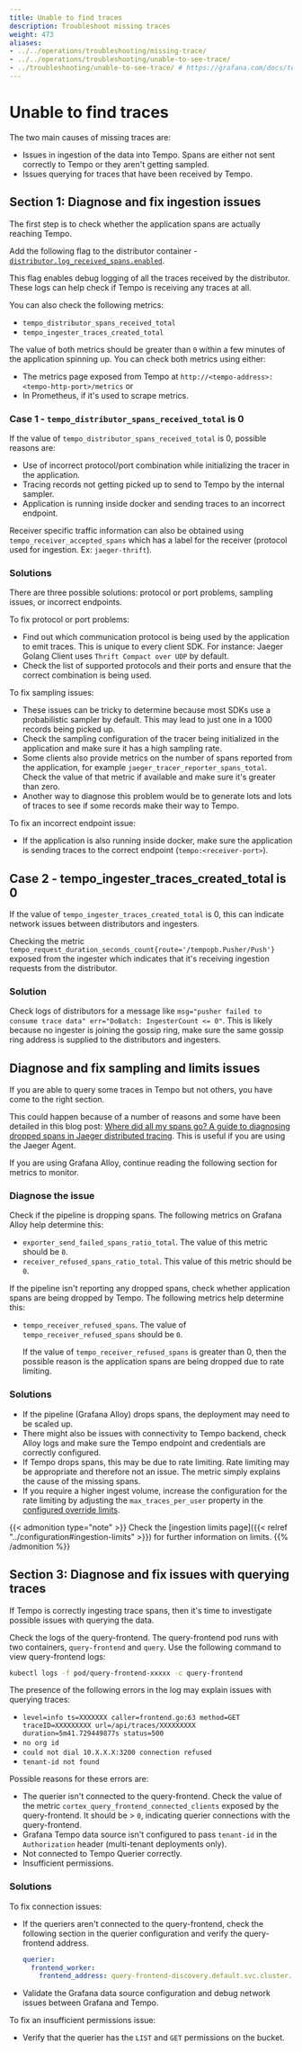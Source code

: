 ```yaml
---
title: Unable to find traces
description: Troubleshoot missing traces
weight: 473
aliases:
- ../../operations/troubleshooting/missing-trace/
- ../../operations/troubleshooting/unable-to-see-trace/
- ../troubleshooting/unable-to-see-trace/ # https://grafana.com/docs/tempo/<TEMPO_VERSION>/troubleshooting/unable-to-see-trace/
---
```


# Unable to find traces

The two main causes of missing traces are:

- Issues in ingestion of the data into Tempo. Spans are either not sent correctly to Tempo or they aren't getting sampled.
- Issues querying for traces that have been received by Tempo.

## Section 1: Diagnose and fix ingestion issues

The first step is to check whether the application spans are actually reaching Tempo.

Add the following flag to the distributor container - [`distributor.log_received_spans.enabled`](https://github.com/grafana/tempo/blob/57da4f3fd5d2966e13a39d27dbed4342af6a857a/modules/distributor/config.go#L55).

This flag enables debug logging of all the traces received by the distributor. These logs can help check if Tempo is receiving any traces at all.

You can also check the following metrics:

- `tempo_distributor_spans_received_total`
- `tempo_ingester_traces_created_total`

The value of both metrics should be greater than `0` within a few minutes of the application spinning up.
You can check both metrics using either:

- The metrics page exposed from Tempo at `http://<tempo-address>:<tempo-http-port>/metrics` or
- In Prometheus, if it's used to scrape metrics.

### Case 1 - `tempo_distributor_spans_received_total` is 0

If the value of `tempo_distributor_spans_received_total` is 0, possible reasons are:

- Use of incorrect protocol/port combination while initializing the tracer in the application.
- Tracing records not getting picked up to send to Tempo by the internal sampler.
- Application is running inside docker and sending traces to an incorrect endpoint.

Receiver specific traffic information can also be obtained using `tempo_receiver_accepted_spans` which has a label for the receiver (protocol used for ingestion. Ex: `jaeger-thrift`).

### Solutions

There are three possible solutions: protocol or port problems, sampling issues, or incorrect endpoints.

To fix protocol or port problems:

- Find out which communication protocol is being used by the application to emit traces. This is unique to every client SDK. For instance: Jaeger Golang Client uses `Thrift Compact over UDP` by default.
- Check the list of supported protocols and their ports and ensure that the correct combination is being used.

To fix sampling issues:

- These issues can be tricky to determine because most SDKs use a probabilistic sampler by default. This may lead to just one in a 1000 records being picked up.
- Check the sampling configuration of the tracer being initialized in the application and make sure it has a high sampling rate.
- Some clients also provide metrics on the number of spans reported from the application, for example `jaeger_tracer_reporter_spans_total`. Check the value of that metric if available and make sure it's greater than zero.
- Another way to diagnose this problem would be to generate lots and lots of traces to see if some records make their way to Tempo.

To fix an incorrect endpoint issue:

- If the application is also running inside docker, make sure the application is sending traces to the correct endpoint (`tempo:<receiver-port>`).

## Case 2 - tempo_ingester_traces_created_total is 0

If the value of `tempo_ingester_traces_created_total` is 0, this can indicate network issues between distributors and ingesters.

Checking the metric `tempo_request_duration_seconds_count{route='/tempopb.Pusher/Push'}` exposed from the ingester which indicates that it's receiving ingestion requests from the distributor.

### Solution

Check logs of distributors for a message like `msg="pusher failed to consume trace data" err="DoBatch: IngesterCount <= 0"`.
This is likely because no ingester is joining the gossip ring, make sure the same gossip ring address is supplied to the distributors and ingesters.

## Diagnose and fix sampling and limits issues

If you are able to query some traces in Tempo but not others, you have come to the right section.

This could happen because of a number of reasons and some have been detailed in this blog post:
[Where did all my spans go? A guide to diagnosing dropped spans in Jaeger distributed tracing](/blog/2020/07/09/where-did-all-my-spans-go-a-guide-to-diagnosing-dropped-spans-in-jaeger-distributed-tracing/).
This is useful if you are using the Jaeger Agent.

If you are using Grafana Alloy, continue reading the following section for metrics to monitor.

### Diagnose the issue

Check if the pipeline is dropping spans. The following metrics on Grafana Alloy help determine this:

- `exporter_send_failed_spans_ratio_total`. The value of this metric should be `0`.
- `receiver_refused_spans_ratio_total`. This value of this metric should be `0`.

If the pipeline isn't reporting any dropped spans, check whether application spans are being dropped by Tempo. The following metrics help determine this:

- `tempo_receiver_refused_spans`. The value of `tempo_receiver_refused_spans` should be `0`.

  If the value of `tempo_receiver_refused_spans` is greater than 0, then the possible reason is the application spans are being dropped due to rate limiting.

### Solutions

- If the pipeline (Grafana Alloy) drops spans, the deployment may need to be scaled up.
- There might also be issues with connectivity to Tempo backend, check Alloy logs and make sure the Tempo endpoint and credentials are correctly configured.
- If Tempo drops spans, this may be due to rate limiting.
  Rate limiting may be appropriate and therefore not an issue. The metric simply explains the cause of the missing spans.
- If you require a higher ingest volume, increase the configuration for the rate limiting by adjusting the `max_traces_per_user` property in the [configured override limits](https://grafana.com/docs/tempo/<TEMPO_VERSION>/configuration/#standard-overrides).

{{< admonition type="note" >}}
Check the [ingestion limits page]({{< relref "../configuration#ingestion-limits" >}}) for further information on limits.
{{% /admonition %}}

## Section 3: Diagnose and fix issues with querying traces

If Tempo is correctly ingesting trace spans, then it's time to investigate possible issues with querying the data.

Check the logs of the query-frontend. The query-frontend pod runs with two containers, `query-frontend` and `query`.
Use the following command to view query-frontend logs:

```bash
kubectl logs -f pod/query-frontend-xxxxx -c query-frontend
```

The presence of the following errors in the log may explain issues with querying traces:

- `level=info ts=XXXXXXX caller=frontend.go:63 method=GET traceID=XXXXXXXXX url=/api/traces/XXXXXXXXX duration=5m41.729449877s status=500`
- `no org id`
- `could not dial 10.X.X.X:3200 connection refused`
- `tenant-id not found`

Possible reasons for these errors are:

- The querier isn't connected to the query-frontend. Check the value of the metric `cortex_query_frontend_connected_clients` exposed by the query-frontend.
  It should be > `0`, indicating querier connections with the query-frontend.
- Grafana Tempo data source isn't configured to pass `tenant-id` in the `Authorization` header (multi-tenant deployments only).
- Not connected to Tempo Querier correctly.
- Insufficient permissions.

### Solutions

To fix connection issues:

  - If the queriers aren't connected to the query-frontend, check the following section in the querier configuration and verify the query-frontend address.

    ```yaml
    querier:
      frontend_worker:
        frontend_address: query-frontend-discovery.default.svc.cluster.local:9095
    ```
  - Validate the Grafana data source configuration and debug network issues between Grafana and Tempo.

To fix an insufficient permissions issue:

  - Verify that the querier has the `LIST` and `GET` permissions on the bucket.

